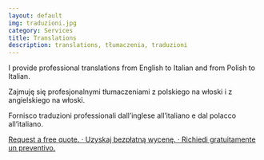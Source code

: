```yaml
---
layout: default
img: traduzioni.jpg
category: Services
title: Translations
description: translations, tłumaczenia, traduzioni
---
```

<p>
I provide professional translations from English to Italian and from Polish to Italian.
</p>
<p>
Zajmuję się profesjonalnymi tłumaczeniami z polskiego na włoski i z angielskiego na włoski.
</p>
<p>
Fornisco traduzioni professionali dall’inglese all’italiano e dal polacco all’italiano.
</p>
  <a href="mailto:angela@tiliatranslations.it">Request a free quote. · Uzyskaj bezpłatną wycenę. · Richiedi gratuitamente un preventivo.</a>

